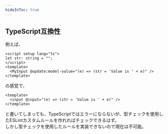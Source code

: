 ```yaml
---
hideInToc: true
---
```


## TypeScript互換性

例えば、

```vue
<script setup lang="ts">
let str: string = "";
</script>
<template>
  <MyInput @update:model-value="(e) => (str = 'Value is ' + e)" />
</template>
```

の感覚で、

```vue
<template>
  <input @input="(e) => (str = 'Value is ' + e)" />
</template>
```

と書いてしまっても、TypeScriptではエラーにならないが、型チェックを使用したESLintカスタムルールを作れればチェックできるはず。\
しかし型チェックを使用したルールを実装できないので現在は不可能。
